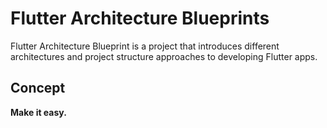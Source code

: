 # Flutter Architecture Blueprints

Flutter Architecture Blueprint is a project that introduces different architectures and project structure approaches to developing Flutter apps.

## Concept

**Make it easy.**
